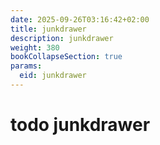 ```yaml
---
date: 2025-09-26T03:16:42+02:00
title: junkdrawer
description: junkdrawer
weight: 380
bookCollapseSection: true
params:
  eid: junkdrawer
---
```


# todo junkdrawer
